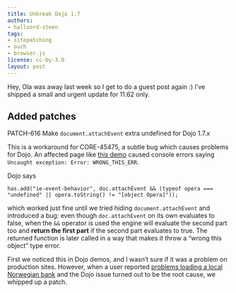 ```yaml
---
title: Unbreak Dojo 1.7
authors:
- hallvord-steen
tags:
- sitepatching
- ouch
- browser.js
license: cc-by-3.0
layout: post
---
```


Hey, Ola was away last week so I get to do a guest post again :) I’ve shipped a small and urgent update for 11.62 only.

## Added patches

PATCH-616 Make `document.attachEvent` extra undefined for Dojo 1.7.x

This is a workaround for CORE-45475, a subtle bug which causes problems for Dojo. An affected page like [this demo][1] caused console errors saying `Uncaught exception: Error: WRONG_THIS_ERR`.

[1]: http://dojotoolkit.org/documentation/tutorials/1.7/hello_dojo/demo/start.html

Dojo says

	has.add("ie-event-behavior", doc.attachEvent && (typeof opera === "undefined" || opera.toString() != "[object Opera]"));

which worked just fine until we tried hiding `document.attachEvent` and introduced a bug: even though `doc.attachEvent` on its own evaluates to false, when the `&&` operator is used the engine will evaluate the second part too and **return the first part** if the second part evaluates to true. The returned function is later called in a way that makes it throw a “wrong this object” type error.

First we noticed this in Dojo demos, and I wasn’t sure if it was a problem on production sites. However, when a user reported [problems loading a local Norwegian bank][2] and the Dojo issue turned out to be the root cause, we whipped up a patch.

[2]: http://my.opera.com/community/forums/topic.dml?id=1358882

